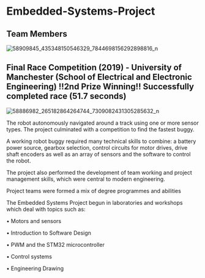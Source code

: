 # Embedded-Systems-Project

## Team Members
![58909845_435348150546329_7844698156292898816_n](https://user-images.githubusercontent.com/74542643/99830446-a24b7200-2b55-11eb-8951-991da0ee786d.jpg)

## Final Race Competition (2019) - University of Manchester (School of Electrical and Electronic Engineering) !!2nd Prize Winning!! Successfully completed race (51.7 seconds)
![58886982_265182864264744_7309082431305285632_n](https://user-images.githubusercontent.com/74542643/99830337-77f9b480-2b55-11eb-830d-85d422e48dec.jpg)

The robot autonomously navigated around a track using one or more sensor types. The project culminated with a competition to find the fastest buggy.

A working robot buggy required many technical skills to combine: a battery power source, gearbox selection, control circuits for motor drives, drive shaft encoders as well as an array of sensors and the software to control the robot.

The project also performed the development of team working and project management skills, which were central to modern engineering.

Project teams were formed a mix of degree programmes and abilities

The Embedded Systems Project begun in laboratories and workshops which deal with topics such as:

• Motors and sensors

• Introduction to Software Design

• PWM and the STM32 microcontroller

• Control systems

• Engineering Drawing



